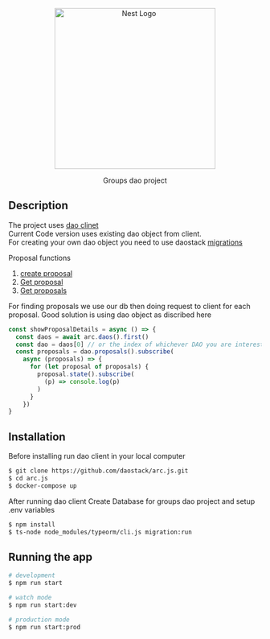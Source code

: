 <p align="center">
  <a href="http://nestjs.com/" target="blank"><img src="https://nestjs.com/img/logo_text.svg" width="320" alt="Nest Logo" /></a>
</p>


  <p align="center"> Groups dao project</p>
    <p align="center">

## Description
The project uses [dao clinet ](https://daostack.github.io/DAOstack-Hackers-Kit/) <br>
Current Code version uses existing dao object from client.<br> 
For creating your own dao object you need to use daostack [migrations](https://daostack.github.io/DAOstack-Hackers-Kit/migration/)

Proposal functions
1. [create proposal ](https://github.com/nairi-abgaryan/group-dao/blob/670ac02a049d128d3b5116c86f10b871c7450392/src/modules/group-dao/group-dao.service.ts#L63)
1. [Get proposal ](https://github.com/nairi-abgaryan/group-dao/blob/670ac02a049d128d3b5116c86f10b871c7450392/src/modules/group-dao/group-dao.service.ts#L102)
1. [Get proposals ](https://github.com/nairi-abgaryan/group-dao/blob/670ac02a049d128d3b5116c86f10b871c7450392/src/modules/group-dao/group-dao.service.ts#L115)

For finding proposals we use our db then doing request to client for each proposal. 
Good solution is using dao object  as discribed here
```js
const showProposalDetails = async () => {
  const daos = await arc.daos().first()
  const dao = daos[0] // or the index of whichever DAO you are interested in
  const proposals = dao.proposals().subscribe(
    async (proposals) => {
      for (let proposal of proposals) {
        proposal.state().subscribe(
          (p) => console.log(p)
        )
      }
    })
}
```
## Installation
Before installing run dao client in your local computer 
```bash
$ git clone https://github.com/daostack/arc.js.git
$ cd arc.js
$ docker-compose up
```
After running dao client 
Create Database for groups dao project and setup .env variables
```bash
$ npm install 
$ ts-node node_modules/typeorm/cli.js migration:run
```

## Running the app

```bash
# development
$ npm run start

# watch mode
$ npm run start:dev

# production mode
$ npm run start:prod
```


